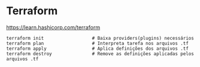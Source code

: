 # Terraform
https://learn.hashicorp.com/terraform

    terraform init					# Baixa providers(plugins) necessários
    terraform plan					# Interpreta tarefa nos arquivos .tf
    terraform apply					# Aplica definições dos arquivos .tf
    terraform destroy				# Remove as definições aplicadas pelos arquivos .tf
